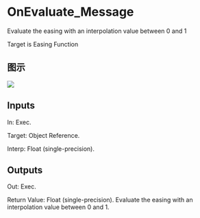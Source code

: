 # OnEvaluate_Message

Evaluate the easing with an interpolation value between 0 and 1

Target is Easing Function

## 图示

![]($-20221218-20525900.png)

## Inputs

In: Exec.

Target: Object Reference.

Interp: Float (single-precision).  

## Outputs

Out: Exec.

Return Value: Float (single-precision). Evaluate the easing with an interpolation value between 0 and 1.

